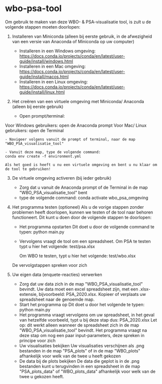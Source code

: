 # wbo-psa-tool
Om gebruik te maken van deze WBO- & PSA-visualisatie tool, is zult u de volgende stappen moeten doorlopen:
1) Installeren van Miniconda (alleen bij eerste gebruik, in de afwezigheid van een versie van Anaconda of Miniconda op uw computer)
	- Installeren in een Windows omgeving: https://docs.conda.io/projects/conda/en/latest/user-guide/install/windows.html
	- Installeren in een Mac omgeving: https://docs.conda.io/projects/conda/en/latest/user-guide/install/macos.html
	- Installeren in een Linux omgeving: https://docs.conda.io/projects/conda/en/latest/user-guide/install/linux.html


2) Het creëren van een virtuele omgeving met Miniconda/ Anaconda (alleen bij eerste gebruik)
	- Open prompt/terminal:
	
  Voor Windows gebruikers: open de Anaconda prompt
	Voor Mac/ Linux gebruikers: open de Terminal

	- Navigeer volgens vanuit de prompt of terminal, naar de map "WBO_PSA_visualisatie_tool"

	- Vanuit deze map, type de volgende command:
	conda env create -f environment.yml

	Als het goed is heeft u nu een virtuele omgeving en bent u nu klaar om de tool te gebruiken!


3) De virtuele omgeving activeren (bij ieder gebruik)
	- Zorg dat u vanuit de Anaconda prompt of de Terminal in de map "WBO_PSA_visualisatie_tool" bent
	- type de volgende command:
	conda activate wbo_psa_omgeving

4) Het programma testen (optioneel)
	Als u de vorige stappen zonder problemen heeft doorlopen, kunnen we testen of de tool naar behoren functioneert. Dit kunt u doen door de volgende stappen te doorlopen:
	- Het programma opstarten
		Dit doet u door de volgende command te typen:
		python main.py
	
	- Vervolgens vraagt de tool om een spreadsheet. 
		Om PSA te testen typt u hier het volgende:
		test/psa.xlsx
		
		Om WBO te testen, typt u hier het volgende:
		test/wbo.xlsx
	
	De vervolgstappen spreken voor zich

5) Uw eigen data (enquete-reacties) verwerken
	- Zorg dat uw data zich in de map "WBO_PSA_visualisatie_tool" bevindt. 
	Uw data moet een excel spreadsheet zijn, met een .xlsx-extensie, bijvoorbeeld: PSA_2020.xlsx. Kopieer of verplaats uw spreadsheet naar de genoemde map.
	- Start het programma op
	Dit doet u door het volgende te typen: 
	python main.py
	- Het programma vraagt vervolgens om uw spreadsheet, in het geval van hetzelfde voorbeeld, typt u bij deze stap dus:
	PSA_2020.xlsx
	Let op: dit werkt alleen wanneer de spreadsheet zich in de map "WBO_PSA_visualisatie_tool" bevindt.
	Het programma vraagt na deze stap om nog een paar input-parameters, deze spreken in principe voor zich
	- Uw visualisaties bekijken
	Uw visualisaties verschijnen als .png bestanden in de map "PSA_plots" of in de map "WBO_plots" afhankelijk voor welk van de twee u heeft gekozen
	- De data bij de plots bekijken
	De data die geplot is in de .png bestanden kunt u terugvinden in een spreadsheet in de map "PSA_plots_data" of "WBO_plots_data" afhankelijk voor welk van de twee u gekozen heeft.

